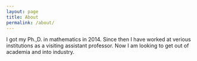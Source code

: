 ```yaml
---
layout: page
title: About
permalink: /about/
---
```

I got my Ph.,D. in mathematics in 2014.  Since then I have worked at verious institutions as a visiting assistant professor.  Now I am looking to get out of academia and into industry.

<!--  
### More Information

A place to include any other types of information that I'd like to include about myself. 

### Contact me

[email@domain.com](mailto:email@domain.com) 
-->
